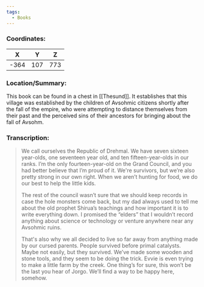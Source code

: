 ```yaml
---
tags:
  - Books
---
```


### Coordinates:
| **X** | **Y**| **Z** |
|:-----:|:----:|:-----:|
|-364  |107   |773  |

### Location/Summary:
This book can be found in a chest in [[Thesund]]. It establishes that this village was established by the children of Avsohmic citizens shortly after the fall of the empire, who were attempting to distance themselves from their past and the perceived sins of their ancestors for bringing about the fall of Avsohm.

### Transcription:
> We call ourselves the Republic of Drehmal. We have seven sixteen year-olds, one seventeen year old, and ten fifteen-year-olds in our ranks. I’m the only fourteen-year-old on the Grand Council, and you had better believe that I’m proud of it. We're survivors, but we’re also pretty strong in our own right. When we aren’t hunting for food, we do our best to help the little kids.
>
> The rest of the council wasn’t sure that we should keep records in case the hole monsters come back, but my dad always used to tell me about the old prophet Shirua’s teachings and how important it is to write everything down. I promised the “elders” that I wouldn’t record anything about science or technology or venture anywhere near any Avsohmic ruins.
>
> That's also why we all decided to live so far away from anything made by our cursed parents. People survived before primal catalysts. Maybe not easily, but they survived. We’ve made some wooden and stone tools, and they seem to be doing the trick. Evvie is even trying to make a little farm by the creek. One thing’s for sure, this won’t be the last you hear of Jorgo. We’ll find a way to be happy here, somehow.

